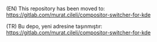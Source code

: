 (EN) This repository has been moved to: https://gitlab.com/murat.cileli/compositor-switcher-for-kde

(TR) Bu depo, yeni adresine taşınmıştır: https://gitlab.com/murat.cileli/compositor-switcher-for-kde
